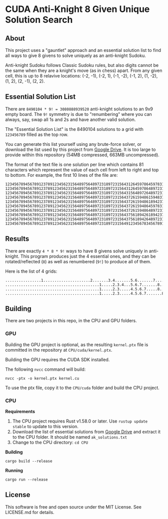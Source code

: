 # CUDA Anti-Knight 8 Given Unique Solution Search

## About

This project uses a "gauntlet" approach and an essential solution list to find all ways to give 8 givens to solve uniquely as an anti-knight Sudoku.

Anti-knight Sudoku follows Classic Sudoku rules, but also digits cannot be the same when they are a knight's move (as in chess) apart. From any given cell, this is up to 8 relavive locations: (-2, -1), (-2, 1), (-1, -2), (-1, 2), (1, -2), (1, 2), (2, -1), (2, 2).

## Essential Solution List

There are `8490104 * 9! = 3080888939520` anti-knight solutions to an 9x9 empty board. The `9!` symmetry is due to "renumbering" where you can always, say, swap all 1s and 2s and have another valid solution.

The "Essential Solution List" is the 8490104 solutions to a grid with `123456789` filled as the top row.

You can generate this list yourself using any brute-force solver, or download the list used by this project from [Google Drive](https://drive.google.com/file/d/1XxxN-t2a5445mPJioeT1NCv1XrDeRj_V/view?usp=sharing). It is too large to provide within this repository (54MB compressed, 663MB uncompressed).

The format of the text file is one solution per line which contains 81 characters which represent the value of each cell from left to right and top to bottom. For example, the first 10 lines of the file are:

```
123456789456789123789123456231564897564897231897231564312645978645978312978312645
123456789456789123789123456231564897564897231897231564312645978648972315975318642
123456789456789123789123456231564897564897231897231564315648972648972315972315648
123456789456789123789123456231564897564897231897231564372615948615948372948372615
123456789456789123789123456231564897564897231897231564372615948618942375945378612
123456789456789123789123456231564897564897231897231564372615948645978312918342675
123456789456789123789123456231564897564897231897231564372615948648972315915348672
123456789456789123789123456231564897564897231897231564375618942618942375942375618
123456789456789123789123456231564897564897231897231564375618942648972315912345678
123456789456789123789123456231564897564897231897231564912345678345678912678912345
```

## Results

There are exactly `4 * 8 * 9!` ways to have 8 givens solve uniquely in anti-knight. This program produces just the 4 essential ones, and they can be rotated/reflected (`8`) as well as renumbered (`9!`) to produce all of them.

Here is the list of 4 grids:

```
................1.....................2.......3.4.......5.6.......7.........8....
..........................................1.....2.3.4...5.6.7.......8............
..........................................1.....2.3.....4.5.6.7.....8............
..........................................1.....2.3.....4.5.6.7.......8..........
```

## Building

There are two projects in this repo, in the CPU and GPU folders.

### GPU

Building the GPU project is optional, as the resulting `kernel.ptx` file is committed in the repository at `CPU/cuda/kernel.ptx`.

Building the GPU requires the CUDA SDK installed.

The following `nvcc` command will build:

`nvcc -ptx -o kernel.ptx kernel.cu`

To use the ptx file, copy it to the `CPU/cuda` folder and build the CPU project.

### CPU

**Requirements**

1. The CPU project requires Rust v1.58.0 or later. Use `rustup update stable` to update to this version.
2. Download the list of essential solutions from [Google Drive](https://drive.google.com/file/d/1XxxN-t2a5445mPJioeT1NCv1XrDeRj_V/view?usp=sharing) and extract it to the CPU folder. It should be named `ak_solutions.txt`
3. Change to the CPU directory: `cd CPU`

**Building**

```
cargo build --release
```

**Running**

```
cargo run --release
```

## License

This software is free and open source under the MIT License. See LICENSE.md for details.
